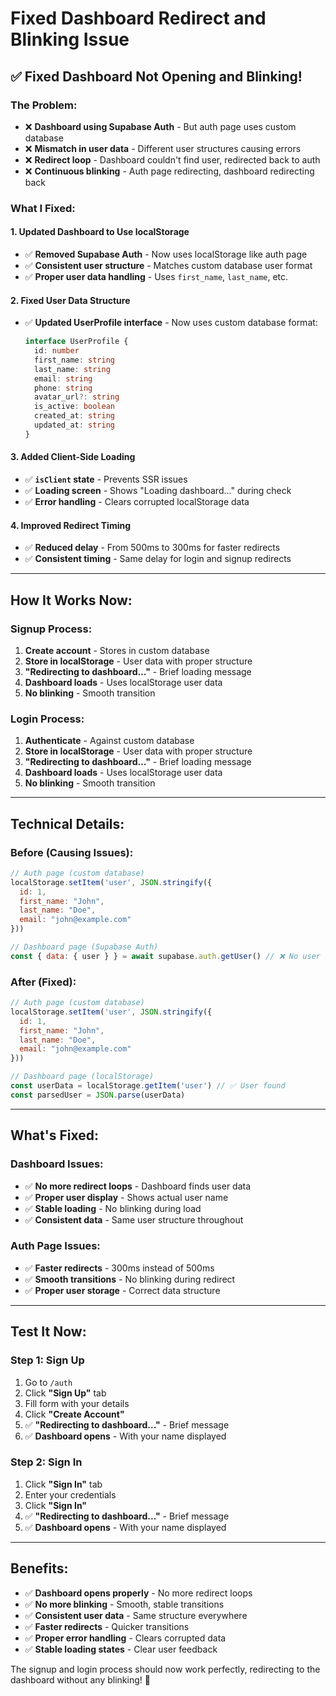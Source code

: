 # Fixed Dashboard Redirect and Blinking Issue

## ✅ **Fixed Dashboard Not Opening and Blinking!**

### **The Problem:**
- ❌ **Dashboard using Supabase Auth** - But auth page uses custom database
- ❌ **Mismatch in user data** - Different user structures causing errors
- ❌ **Redirect loop** - Dashboard couldn't find user, redirected back to auth
- ❌ **Continuous blinking** - Auth page redirecting, dashboard redirecting back

### **What I Fixed:**

#### **1. Updated Dashboard to Use localStorage**
- ✅ **Removed Supabase Auth** - Now uses localStorage like auth page
- ✅ **Consistent user structure** - Matches custom database user format
- ✅ **Proper user data handling** - Uses `first_name`, `last_name`, etc.

#### **2. Fixed User Data Structure**
- ✅ **Updated UserProfile interface** - Now uses custom database format:
  ```typescript
  interface UserProfile {
    id: number
    first_name: string
    last_name: string
    email: string
    phone: string
    avatar_url?: string
    is_active: boolean
    created_at: string
    updated_at: string
  }
  ```

#### **3. Added Client-Side Loading**
- ✅ **`isClient` state** - Prevents SSR issues
- ✅ **Loading screen** - Shows "Loading dashboard..." during check
- ✅ **Error handling** - Clears corrupted localStorage data

#### **4. Improved Redirect Timing**
- ✅ **Reduced delay** - From 500ms to 300ms for faster redirects
- ✅ **Consistent timing** - Same delay for login and signup redirects

---

## **How It Works Now:**

### **Signup Process:**
1. **Create account** - Stores in custom database
2. **Store in localStorage** - User data with proper structure
3. **"Redirecting to dashboard..."** - Brief loading message
4. **Dashboard loads** - Uses localStorage user data
5. **No blinking** - Smooth transition

### **Login Process:**
1. **Authenticate** - Against custom database
2. **Store in localStorage** - User data with proper structure
3. **"Redirecting to dashboard..."** - Brief loading message
4. **Dashboard loads** - Uses localStorage user data
5. **No blinking** - Smooth transition

---

## **Technical Details:**

### **Before (Causing Issues):**
```javascript
// Auth page (custom database)
localStorage.setItem('user', JSON.stringify({
  id: 1,
  first_name: "John",
  last_name: "Doe",
  email: "john@example.com"
}))

// Dashboard page (Supabase Auth)
const { data: { user } } = await supabase.auth.getUser() // ❌ No user found
```

### **After (Fixed):**
```javascript
// Auth page (custom database)
localStorage.setItem('user', JSON.stringify({
  id: 1,
  first_name: "John",
  last_name: "Doe",
  email: "john@example.com"
}))

// Dashboard page (localStorage)
const userData = localStorage.getItem('user') // ✅ User found
const parsedUser = JSON.parse(userData)
```

---

## **What's Fixed:**

### **Dashboard Issues:**
- ✅ **No more redirect loops** - Dashboard finds user data
- ✅ **Proper user display** - Shows actual user name
- ✅ **Stable loading** - No blinking during load
- ✅ **Consistent data** - Same user structure throughout

### **Auth Page Issues:**
- ✅ **Faster redirects** - 300ms instead of 500ms
- ✅ **Smooth transitions** - No blinking during redirect
- ✅ **Proper user storage** - Correct data structure

---

## **Test It Now:**

### **Step 1: Sign Up**
1. Go to `/auth`
2. Click **"Sign Up"** tab
3. Fill form with your details
4. Click **"Create Account"**
5. ✅ **"Redirecting to dashboard..."** - Brief message
6. ✅ **Dashboard opens** - With your name displayed

### **Step 2: Sign In**
1. Click **"Sign In"** tab
2. Enter your credentials
3. Click **"Sign In"**
4. ✅ **"Redirecting to dashboard..."** - Brief message
5. ✅ **Dashboard opens** - With your name displayed

---

## **Benefits:**

- ✅ **Dashboard opens properly** - No more redirect loops
- ✅ **No more blinking** - Smooth, stable transitions
- ✅ **Consistent user data** - Same structure everywhere
- ✅ **Faster redirects** - Quicker transitions
- ✅ **Proper error handling** - Clears corrupted data
- ✅ **Stable loading states** - Clear user feedback

The signup and login process should now work perfectly, redirecting to the dashboard without any blinking! 🎉
